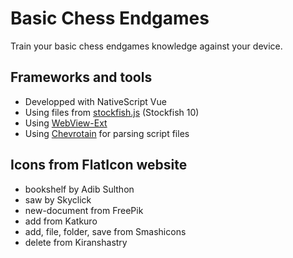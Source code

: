# Basic Chess Endgames

Train your basic chess endgames knowledge against your device.

## Frameworks and tools

* Developped with NativeScript Vue
* Using files from [stockfish.js](https://github.com/nmrugg/stockfish.js) (Stockfish 10)
* Using [WebView-Ext](https://github.com/Notalib/nativescript-webview-ext)
* Using [Chevrotain](https://sap.github.io/chevrotain/docs/) for parsing script files

## Icons from FlatIcon website

* bookshelf by Adib Sulthon
* saw by Skyclick
* new-document from FreePik
* add from Katkuro
* add, file, folder, save from Smashicons
* delete from Kiranshastry

